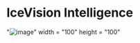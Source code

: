 # IceVision Intelligence

"![image](https://github.com/kristen1028/IcyRoads/assets/143013164/55d51c21-26da-40c3-b674-2002eb724cd2)" width = "100" height = "100"
